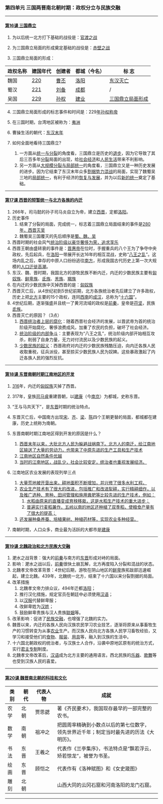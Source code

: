 ### 第四单元 三国两晋南北朝时期：政权分立与民族交融

---

#### [第16课 三国鼎立](./%E7%AC%AC16%E8%AF%BE%20%E4%B8%89%E5%9B%BD%E9%BC%8E%E7%AB%8B)

1. 为以后统一北方打下基础的战役是：<u>官渡之战</u>

2. 为三国鼎立局面的形成奠定基础的战役是：<u>赤壁之战</u>

3. 三国鼎立局面的形成：

| 政权名称 | 建国年代   | 创建者      | 都城（今名） | 标   志                 |
| -------- | ---------- | ----------- | ------------ | ----------------------- |
| 魏国     | <u>220</u> | <u>曹丕</u> | <u>洛阳</u>  | <u>东汉灭亡</u>         |
| 蜀汉     | <u>221</u> | <u>刘备</u> | <u>成都</u>  | /                       |
| 吴国     | <u>229</u> | <u>孙权</u> | <u>建业</u>  | <u>三国鼎立局面形成</u> |

4. 三国鼎立局面形成的标志事件和时间是：229<u>年孙权称帝</u>

5. 在三国时期，台湾地区被称为：<u>夷洲</u> 

6. 曹操生活的朝代：<u>东汉末年</u>

7. 如何全面地看待三国鼎立?
    1. 一方面从<u>统一与分裂</u>的角度看，三国鼎立是历史的<u>退步</u>，因为它导致了其后三百多年<u>分裂</u>局面的出现，给<u>社会经济</u>和<u>人民生活</u>带来不利影响。
    2. 另一方面从<u>大规模分裂与局部统一</u>的角度看，三国鼎立又是一种历史发展的进步。因为它结束了东汉末年众多<u>割据势力混战</u>的局面，实现了魏蜀吴三地的<u>局部统一</u>，有利于经济的<u>恢复与发展</u>，并为以后<u>新的统一</u>奠定了基础。

---

#### [第17课 西晋的短暂统一与北方各族的内迁](./%E7%AC%AC17%E8%AF%BE%20%E8%A5%BF%E6%99%8B%E7%9A%84%E7%9F%AD%E6%9A%82%E7%BB%9F%E4%B8%80%E5%92%8C%E5%8C%97%E6%96%B9%E5%90%84%E6%97%8F%E7%9A%84%E5%86%85%E8%BF%81)

1. 266年，司马懿的孙子司马炎自立为帝，建立<u>西晋</u>，定都<u>洛阳</u>。
2. 历史事件
    1. 结束了分裂的局面，完成统一，标志着三国鼎立局面结束的事件是<u>280年，西晋灭吴</u>
    2. 魏蜀吴三国覆灭的先后顺序是<u>蜀、魏、吴</u>
3. 西晋时期的社会风气<u>统治阶级以豪华奢侈为荣，追求享乐</u>
4. 西晋王朝由盛转衰的事件是：<u>晋惠帝</u>在位时，手握重兵的八个王为了争夺中央政权，先后起兵，在<u>洛阳</u>一带展开长达16年的相互混战，史称“<u>八王之乱</u>”。这场内乱之后，幸存的中原人口纷纷逃往<u>南方</u>，形成我国古代历史上第一次大规模的<u>人口迁徙高潮</u>。
5. 东汉、魏、晋时期，我国北方的游牧民族不断内迁，内迁的少数民族主要有<u>匈奴族</u>、<u>鲜卑族</u>、<u>氐族</u>、<u>羌族</u>、<u>羯族</u>
6. 在内迁的少数民族中灭掉西晋的是：<u>匈奴族</u>
7. 西晋灭亡后，从4世纪初到5世纪前期，北方各族统治者先后建立了许多政权，历史上把<u>北方</u>主要的15个政权，连同<u>西南</u>的<u>成汉</u>，总称为“<u>十六国</u>”。
8. 4世纪后期，逐渐强盛并且统一了黄河流域的政权是<u>前秦</u>，皇帝是<u>苻坚</u>，民族<u>氐族</u>。
9. 西晋灭亡的原因？（3点）
    1. <u>西晋统治者上层的腐化</u>：随着西晋社会经济的发展，以晋武帝为首的统治阶级开始腐化、奢侈浪费成风，加重了农民的负担，破坏了社会经济。
    2. <u>统治阶级的内部争斗</u>：主要表现为“八王之乱”，统治阶级内部开始相互攻杀，削弱了自身力量，无力对付流民以及少数民族的起义。
    3. <u>少数民族的起义</u>：西晋政府对内迁的少数民族残酷压迫，向内迁各族人民收取重税，征兵派役，甚至掠买少数民族人民为奴婢。这些暴政激起了内迁各族人民的强烈反抗。

---

#### [第18课 东晋南朝时期江南地区的开发](./%E7%AC%AC18%E8%AF%BE%20%E4%B8%9C%E6%99%8B%E5%8D%97%E6%9C%9D%E6%97%B6%E6%9C%9F%E6%B1%9F%E5%8D%97%E5%9C%B0%E5%8C%BA%E7%9A%84%E5%BC%80%E5%8F%91)

1. <u>316</u>年，内迁的<u>匈奴族</u>灭掉了西晋。
2. 317年，皇族<u>司马睿</u>重建晋朝，以<u>建康</u>（今<u>南京</u>）为都城，史称东晋。
3. “王与马共天下”，是<u>东晋</u>时期的统治特点。
4. 东晋灭亡后，中国南方出现<u>宋</u>、<u>齐</u>、<u>梁</u>、<u>陈</u>四个王朝更替的局面，都城都在建康，历史上统称为南朝。

5. 东晋南朝时期江南地区得到开发的原因是什么？
    1. <u>西晋末年以来，大批北方人民为躲避战祸南下。北方人的南迁，给江南地区输送了大量的劳动力，也带来了中原先进的生产工具和生产技术</u>
    2. <u>江南地区自然条件优越</u>
    3. <u>当时的江南地区，战乱少，社会比较安定，统治者也重视发展经济。</u>

6. 江南地区农业发展的表现列举三点
    1. <u>大量荒地被开垦出来，耕地面积不断增加，并兴修了很多水利工程。</u>
    2. <u>农业生产技术有了很大的改进，包括推广和改进犁耕，实行精耕细作，以及推广选种、育种、田间管理和施用粪肥等比较先进的生产技术，例如：</u>
        1. <u>水稻由原来的直播变成育秧移栽，这是水稻生产技术的重大进步；</u>
        2. <u>普遍实行麦稻兼作，五岭以南的地区还种植了双季稻，使粮食产量有了很大的提高；</u>
    3. <u>还发展种桑养蚕、培植果树、种植药材等，实现农业多种经营。</u>

7. 南朝时期，人口众多，商业最为活跃的大都市是<u>建康</u>

---

#### [第19课 北魏政治和北方民族大交融](./%E7%AC%AC19%E8%AF%BE%20%E5%8C%97%E9%AD%8F%E6%94%BF%E6%B2%BB%E5%92%8C%E5%8C%97%E6%96%B9%E6%B0%91%E6%97%8F%E5%A4%A7%E4%BA%A4%E8%9E%8D)

1. 淝水之战背景：强大的<u>前秦</u>与南方的<u>东晋</u>形成对峙的局面。
2. 影响：淝水之战以后，<u>前秦</u>很快土崩瓦解，北方再度陷入分裂和混战的状态。
3. 北魏孝文帝改革背景：4世纪后期，游牧在阴山地区的<u>鲜卑</u>族拓跋部迅速崛起，建立北魏。439年，北魏统一北方，结束了十六国以来分裂割据的局面。
4. 改革措施
   1. 北魏孝文帝力排众议，494年迁都<u>洛阳</u>；
   2. 推行汉化措施，规定官员在朝廷中必须使用<u>汉语</u>；
   3. 以<u>汉服</u>代替鲜卑服；
   4. 改鲜卑姓为<u>汉姓</u>；
   5. 鼓励鲜卑贵族与汉人贵族<u>联姻</u>等。
5. 改革影响：促进了<u>民族交融</u>，也增强了北魏的实力。
6. 魏晋以来，内迁的各族人民向汉族农民学习农业技艺，逐渐将原来从事畜牧生产的习惯转变为从事<u>农业</u>生产。而汉族人民向北方各族人民学习畜牧经验，又学习和接受他们的<u>食物</u>、<u>服装</u>、<u>用具</u>等，融入到汉族的生活中。
7. 十六国北朝政权的统治者，与汉族士人合作，沿袭中原地区原有的统治方式，实行<u>君主专制</u>制度。
8. 北魏孝文帝改革后，<u>汉语</u>成为北方主要的通用语言。西北民族的<u>乐器</u>、<u>歌舞</u>等也受到汉族人民的喜爱。

---

#### [第20课 魏晋南北朝的科技和文化](./%E7%AC%AC20%E8%AF%BE%20%E9%AD%8F%E6%99%8B%E5%8D%97%E5%8C%97%E6%9C%9D%E7%9A%84%E7%A7%91%E6%8A%80%E5%92%8C%E6%96%87%E5%8C%96)


|类别|朝代|代表人物|成就|
| - | - | - | - |
|农学|北朝 |贾思勰|著《齐民要术》，我国现存最早的一部完整的农书。|
|数学|南朝|祖冲之| 把圆周率精确到小数点以后的第七位数字，<br>领先世界近千年；制定当时最先进的历法《大明历》。 |
|书法|东晋|王羲之|代表作《兰亭集序》，书法特点是“飘若浮云，<br>矫若惊龙”，被誉为书圣。|
|绘画|东晋|顾恺之|代表作有《洛神赋图》和《女史箴图》|
|雕刻|北朝||山西大同的云冈石窟和河南洛阳的龙门石窟。|

---
